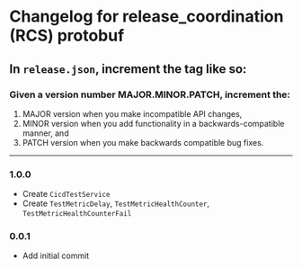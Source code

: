 # Changelog for release_coordination (RCS) protobuf

## In `release.json`, increment the tag like so:

### Given a version number MAJOR.MINOR.PATCH, increment the:

1. MAJOR version when you make incompatible API changes,
2. MINOR version when you add functionality in a backwards-compatible manner, and
3. PATCH version when you make backwards compatible bug fixes.

---
### 1.0.0
- Create `CicdTestService`
- Create `TestMetricDelay`, `TestMetricHealthCounter`, `TestMetricHealthCounterFail`

### 0.0.1
- Add initial commit
